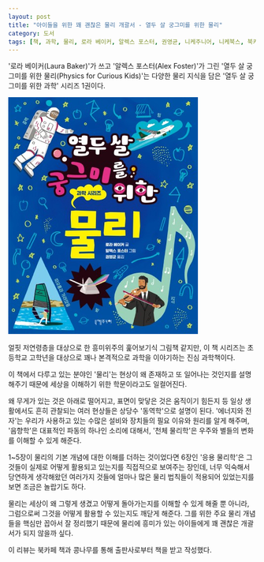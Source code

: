 ```yaml
---
layout: post
title: "아이들을 위한 꽤 괜찮은 물리 개괄서 - 열두 살 궁그미를 위한 물리"
category: 도서
tags: [책, 과학, 물리, 로라 베이커, 알렉스 포스터, 권영균, 니케주니어, 니케북스, 북카페 책과 콩나무, 서평]
---
```


'로라 베이커(Laura Baker)'가 쓰고
'알렉스 포스터(Alex Foster)'가 그린
'열두 살 궁그미를 위한 물리(Physics for Curious Kids)'는
다양한 물리 지식을 담은 '열두 살 궁그미를 위한 과학' 시리즈 1권이다.

![표지](/images/book/physics-for-curious-kids-book-h480.jpg)

얼핏 저연령층을 대상으로 한 흥미위주의 훑어보기식 그림책 같지만,
이 책 시리즈는 초등학교 고학년을 대상으로 꽤나 본격적으로 과학을 이야기하는 진심 과학책이다.

이 책에서 다루고 있는 분야인 '물리'는
현상이 왜 존재하고 또 일어나는 것인지를 설명해주기 때문에
세상을 이해하기 위한 학문이라고도 일컬어진다.

왜 무게가 있는 것은 아래로 떨어지고, 표면이 맞닿은 것은 움직이기 힘든지 등
일상 생활에서도 흔히 관찰되는 여러 현상들은 상당수 '동역학'으로 설명이 된다.
'에너지와 전자'는 우리가 사용하고 있는 수많은 설비와 장치들의 필요 이유와 원리를 알게 해주며,
'음향학'은 대표적인 파동의 하나인 소리에 대해서,
'천체 물리학'은 우주와 별들의 변화를 이해할 수 있게 해준다.

1~5장이 물리의 기본 개념에 대한 이해를 더하는 것이었다면
6장인 '응용 물리학'은 그것들이 실제로 어떻게 활용되고 있는지를 직접적으로 보여주는 장인데,
너무 익숙해서 당연하게 생각해왔던 여러가지 것들에
얼마나 많은 물리 법칙들이 적용되어 있었는지를 보면
조금은 놀랍기도 하다.

물리는 세상이 왜 그렇게 생겼고 어떻게 돌아가는지를 이해할 수 있게 해줄 뿐 아니라,
그럼으로써 그것을 어떻게 활용할 수 있는지도 깨닫게 해준다.
그를 위한 주요 물리 개념들을 핵심만 꼽아서 잘 정리했기 때문에
물리에 흥미가 있는 아이들에게 꽤 괜찮은 개괄서가 되지 않을까 싶다.



<div class="im im-info">
이 리뷰는 북카페 책과 콩나무를 통해 출판사로부터 책을 받고 작성했다.
</div>
